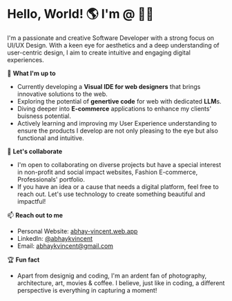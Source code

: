 # Hello, World! :earth_americas: I'm @ :man_technologist: 

I'm a passionate and creative Software Developer with a strong focus on UI/UX Design. With a keen eye for aesthetics and a deep understanding of user-centric design, I aim to create intuitive and engaging digital experiences.

:seedling: **What I'm up to**
- Currently developing a **Visual IDE for web designers** that brings innovative solutions to the web.
- Exploring the potential of **genertive code** for web with dedicated **LLM**s.
- Diving deeper into **E-commerce** applications to enhance my clients' buisness potential.
- Actively learning and improving my User Experience understanding to ensure the products I develop are not only pleasing to the eye but also functional and intuitive.

:handshake: **Let's collaborate**
- I'm open to collaborating on diverse projects but have a special interest in non-profit and social impact websites, Fashion E-commerce, Professionals' portfolio.
- If you have an idea or a cause that needs a digital platform, feel free to reach out. Let's use technology to create something beautiful and impactful!

:mailbox: **Reach out to me**
- Personal Website: [abhay-vincent.web.app](http://abhay-vincent.web.app)
- LinkedIn: [@abhaykvincent](https://www.linkedin.com/in/abhayvincent)
- Email: abhaykvincent@gmail.com

:trophy: **Fun fact**
- Apart from designig and coding, I'm an ardent fan of photography, architecture, art, movies & coffee. I believe, just like in coding, a different perspective is everything in capturing a moment!
